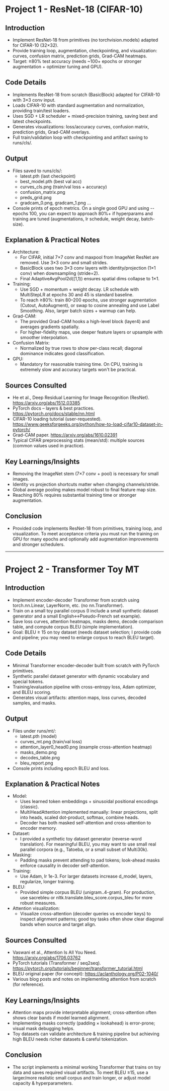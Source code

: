 # Project 1 - ResNet-18 (CIFAR-10)

## Introduction
- Implement ResNet-18 from primitives (no torchvision.models) adapted for CIFAR-10 (32×32).
- Provide training loop, augmentation, checkpointing, and visualization: curves, confusion matrix, prediction grids, Grad-CAM heatmaps.
- Target: ≥80% test accuracy (needs ~100+ epochs or stronger augmentation + optimizer tuning and GPU).

## Code Details
- Implements ResNet-18 from scratch (BasicBlock) adapted for CIFAR-10 with 3×3 conv input.
- Loads CIFAR-10 with standard augmentation and normalization, providing train/test loaders.
- Uses SGD + LR scheduler + mixed-precision training, saving best and latest checkpoints.
- Generates visualizations: loss/accuracy curves, confusion matrix, prediction grids, Grad-CAM overlays.
- Full train/validation loop with checkpointing and artifact saving to runs/cls/.

## Output
- Files saved to runs/cls/:
    - latest.pth (last checkpoint)
    - best_model.pth (best val acc)
    - curves_cls.png (train/val loss + accuracy)
    - confusion_matrix.png
    - preds_grid.png
    - gradcam_0.png, gradcam_1.png ...
- Console prints of epoch metrics. On a single good GPU and using --epochs 100, you can expect to approach 80%+ if hyperparams and training are tuned (augmentations, lr schedule, weight decay, batch-size).

## Explanation & Practical Notes
- Architecture:
    - For CIFAR, initial 7×7 conv and maxpool from ImageNet ResNet are removed. Use 3×3 conv and small strides.
    - BasicBlock uses two 3×3 conv layers with identity/projection (1×1 conv) when downsampling (stride=2).
    - Final AdaptiveAvgPool2d((1,1)) ensures spatial dims collapse to 1×1.
- Training:
    - Use SGD + momentum + weight decay. LR schedule with MultiStepLR at epochs 30 and 45 is standard baseline.
    - To reach ≥80%: train 80–200 epochs, use stronger augmentation (Cutout, AutoAugment), or swap to cosine annealing and use Label Smoothing. Also, larger batch sizes + warmup can help.
- Grad-CAM:
    - The provided Grad-CAM hooks a high-level block (layer4) and averages gradients spatially.
    - For higher-fidelity maps, use deeper feature layers or upsample with smoother interpolation.
- Confusion Matrix:
    - Normalized by true rows to show per-class recall; diagonal dominance indicates good classification.
- GPU:
    - Mandatory for reasonable training time. On CPU, training is extremely slow and accuracy targets won't be practical.

## Sources Consulted
- He et al., Deep Residual Learning for Image Recognition (ResNet). https://arxiv.org/abs/1512.03385
- PyTorch docs – layers & best practices. https://pytorch.org/docs/stable/nn.html
- CIFAR-10 loading tutorial (user-requested). https://www.geeksforgeeks.org/python/how-to-load-cifar10-dataset-in-pytorch/
- Grad-CAM paper. https://arxiv.org/abs/1610.02391
- Typical CIFAR preprocessing stats (mean/std): multiple sources (common values used in practice).

## Key Learnings/Insights
- Removing the ImageNet stem (7×7 conv + pool) is necessary for small images.
- Identity vs projection shortcuts matter when changing channels/stride.
- Global average pooling makes model robust to final feature map size.
- Reaching 80% requires substantial training time or stronger augmentation.

## Conclusion
- Provided code implements ResNet-18 from primitives, training loop, and visualization. To meet acceptance criteria you must run the training on GPU for many epochs and optionally add augmentation improvements and stronger schedulers.

---

# Project 2 - Transformer Toy MT

## Introduction
- Implement encoder-decoder Transformer from scratch using torch.nn.Linear, LayerNorm, etc. (no nn.Transformer).
- Train on a small toy parallel corpus (I include a small synthetic dataset generator and a small English↔Pseudo-French set example).
- Save loss curves, attention heatmaps, masks demo, decode comparison table, and compute corpus BLEU (simple implementation).
- Goal: BLEU ≥ 15 on toy dataset (needs dataset selection; I provide code and pipeline; you may need to enlarge corpus to reach BLEU target).

## Code Details
- Minimal Transformer encoder-decoder built from scratch with PyTorch primitives.
- Synthetic parallel dataset generator with dynamic vocabulary and special tokens.
- Training/evaluation pipeline with cross-entropy loss, Adam optimizer, and BLEU scoring.
- Generates visual artifacts: attention maps, loss curves, decoded samples, and masks.

## Output
- Files under runs/mt/:
    - latest.pth (model)
    - curves_mt.png (train/val loss)
    - attention_layer0_head0.png (example cross-attention heatmap)
    - masks_demo.png
    - decodes_table.png
    - bleu_report.png
- Console prints including epoch BLEU and loss.

## Explanation & Practical Notes
- Model:
    - Uses learned token embeddings + sinusoidal positional encodings (classic).
    - MultiHeadAttention implemented manually: linear projections, split into heads, scaled dot-product, softmax, combine heads.
    - Decoder has both masked self-attention and cross-attention to encoder memory.
- Dataset:
    - I provided a synthetic toy dataset generator (reverse-word translation). For meaningful BLEU, you may want to use small real parallel corpora (e.g., Tatoeba, or a small subset of Multi30k).
- Masking:
    - Padding masks prevent attending to pad tokens; look-ahead masks enforce causality in decoder self-attention.
- Training:
    - Use Adam, lr 1e-3. For larger datasets increase d_model, layers, regularize, longer training.
- BLEU:
    - Provided simple corpus BLEU (unigram..4-gram). For production, use sacrebleu or nltk.translate.bleu_score.corpus_bleu for more robust measures.
- Attention visualization:
    - Visualize cross-attention (decoder queries vs encoder keys) to inspect alignment patterns; good toy tasks often show clear diagonal bands when source and target align.

## Sources Consulted
- Vaswani et al., Attention Is All You Need. https://arxiv.org/abs/1706.03762
- PyTorch tutorials (Transformer / seq2seq). https://pytorch.org/tutorials/beginner/transformer_tutorial.html
- BLEU original paper (for concept): https://aclanthology.org/P02-1040/
- Various blog posts and notes on implementing attention from scratch (for reference).

## Key Learnings/Insights
- Attention maps provide interpretable alignment; cross-attention often shows clear bands if model learned alignment.
- Implementing masks correctly (padding × lookahead) is error-prone; visual mask debugging helps.
- Toy datasets can validate architecture & training pipeline but achieving high BLEU needs richer datasets & careful tokenization.

## Conclusion
- The script implements a minimal working Transformer that trains on toy data and saves required visual artifacts. To meet BLEU ≥15, use a larger/more realistic small corpus and train longer, or adjust model capacity & hyperparameters.

